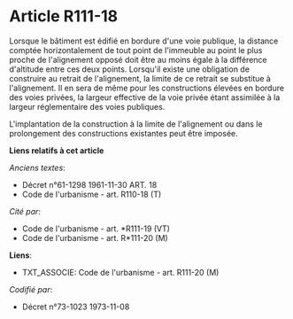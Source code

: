 # Article R111-18

Lorsque le bâtiment est édifié en bordure d'une voie publique, la distance comptée horizontalement de tout point de
l'immeuble au point le plus proche de l'alignement opposé doit être au moins égale à la différence d'altitude entre ces deux
points. Lorsqu'il existe une obligation de construire au retrait de l'alignement, la limite de ce retrait se substitue à
l'alignement. Il en sera de même pour les constructions élevées en bordure des voies privées, la largeur effective de la voie
privée étant assimilée à la largeur réglementaire des voies publiques.

L'implantation de la construction à la limite de l'alignement ou dans le prolongement des constructions existantes peut être
imposée.

**Liens relatifs à cet article**

_Anciens textes_:

  - Décret n°61-1298 1961-11-30 ART. 18
  - Code de l'urbanisme - art. R110-18 (T)

_Cité par_:

  - Code de l'urbanisme - art. *R111-19 (VT)
  - Code de l'urbanisme - art. R*111-20 (M)

**Liens**:

  - TXT_ASSOCIE: Code de l'urbanisme - art. R111-20 (M)

_Codifié par_:

  - Décret n°73-1023 1973-11-08
